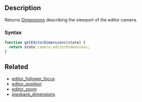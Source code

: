 ## Description

Returns [Dimensions](https://github.com/Malizma333/line-rider-web-docs/blob/main/External/templates.js#L80-L85) describing the viewport of the editor camera.

### Syntax

```js
function getEditorDimensions(state) {
  return state.camera.editorDimensions;
}
```

## Related

- [editor_follower_focus](./editor_follower_focus.md)
- [editor_position](./editor_position.md)
- [editor_zoom](./editor_zoom.md)
- [playback_dimensions](./playback_dimensions.md)
